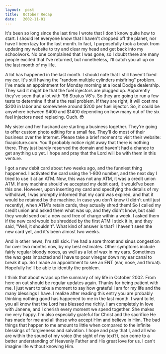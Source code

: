 ```yaml
---
layout:  post
title:  October Recap
date:   2002-11-01
---
```


It's been so long since the last time I wrote that I don't know quite how to start. I should let everyone know that I haven't dropped off the planet, nor have I been lazy for the last month. In fact, I purposefully took a break from updating my website to try and clear my head and get back into my schoolwork. No one complained that I was gone, so I doubt there are many people excited that I've returned, but nonetheless, I'll catch you all up on the last month of my life.

A lot has happened in the last month. I should note that I still haven't fixed my car. It's still having the "random multiple cylinders misfiring" problem. I've made an appointment for Monday morning at a local Dodge dealership. They said it might be that the fuel injectors are plugged up. Apparently they've seen that a lot with '98 Stratus V6's. So they are going to run a few tests to determine if that's the real problem. If they are right, it will cost me $200 in labor and somewhere around $200 per fuel injector. So, it could be anywhere between $400 and $1400 depending on how many out of the six fuel injectors need replacing. Ouch. 😳

My sister and her husband are starting a business together. They're going to offer custom photo editing for a small fee. They'll do most of their business over the Internet. Please take a brief moment to visit their website: fixapicture.com. You'll probably notice right away that there is nothing there. They just barely reserved the domain and haven't had a chance to get anything up yet. I hope and pray that the Lord will be with them in this venture.

I got a new debit card about two weeks ago, and the funniest thing happened. I activated the card using the 1-800 number, and the next day I tried to use it at an ATM. Now, this was not any ATM, it was a credit union ATM. If any machine should've accepted my debit card, it would've been this one. However, upon inserting my card and specifying the details of my withdrawl, I was promptly informed that my card was expired, and that it would be retained by the machine. In case you don't know (I didn't until just recently), when ATM's retain cards, they actually shred them! So I called my credit union and asked them what was up, and they didn't know, but said they would send out a new card free of charge within a week. I asked them if the new card would be shredded by the first ATM I stick it in, and they said, "Well, it shouldn't". What kind of answer is that? I haven't seen the new card yet, and it's been almost two weeks.

And in other news, I'm still sick. I've had a sore throat and sinus congestion for over two months now, by my best estimates. Other symptoms include fairly regular bloody noses, as well as a lot of wax in my ears. Sometimes the wax gets impacted and I have to pour vinegar down my ear canal to break it up. So I made an appointment to see an ENT (ear, nose, and throat). Hopefully he'll be able to identify the problem.

I think that about wraps up the summary of my life in October 2002. From here on out should be regular updates again. Thanks for being patient with me. I just want to take a moment to say how grateful I am for my life and the many blessings I have. I realize after reading this entry you are probably thinking nothing good has happened to me in the last month. I want to let you all know that the Lord has blessed me richly. I am completely in love with Janene, and I cherish every moment we spend together. She makes me very happy. I'm also especially grateful for Christ and the sacrifice He has made for me and all those who accept Him and believe in Him. The bad things that happen to me amount to little when compared to the infinite blessings of forgiveness and salvation. I hope and pray that I, and all who are within the sound of my voice (the sight of my text?), can come to a better understanding of Heavenly Father and His great love for us. I can't imagine life without knowing Him.
